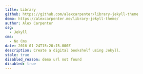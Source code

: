```yaml
---
title: Library
github: https://github.com/alexcarpenter/library-jekyll-theme
demo: https://alexcarpenter.me/library-jekyll-theme/
author: Alex Carpenter
ssg:
  - Jekyll
cms:
  - No Cms
date: 2016-01-24T15:20:15.000Z
description: Create a digital bookshelf using Jekyll.
stale: true
disabled_reason: demo url not found
disabled: true
---
```

